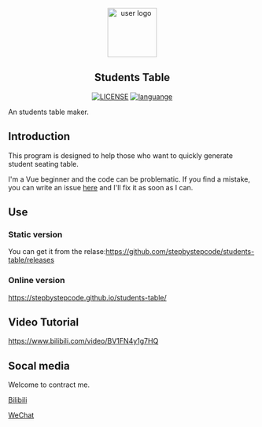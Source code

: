 <p align="center"><a href="#"><img width="100" src="https://img.gejiba.com/images/9698e352c0c6cca35a8821c8a8131873.png" alt="user logo"></a></p>
<h2 align="center">Students Table</h2>
<p align="center">
  <a href="https://raw.githubusercontent.com/stepbystepcode/students-table/master/LICENSE"><img src="https://img.shields.io/badge/license-MIT-blue.svg" alt="LICENSE"></a>
  <a href="https://github.com/topics/cpp"><img src="https://img.shields.io/badge/language-Vue-informational?style=flat&logoColor=white&color=4FC08D" alt="languange"></a>
</p>


An students table maker.
## Introduction
This program is designed to help those who want to quickly generate student seating table.

I'm a Vue beginner and the code can be problematic. If you find a mistake, you can write an issue [here](https://github.com/stepbystepcode/students-table/issues/new) and I'll fix it as soon as I can.
## Use

### Static version
You can get it from the relase:https://github.com/stepbystepcode/students-table/releases
### Online version
https://stepbystepcode.github.io/students-table/

## Video Tutorial

https://www.bilibili.com/video/BV1FN4y1g7HQ

## Socal media

Welcome to contract me.

[Bilibili](https://space.bilibili.com/407074030)

[WeChat](https://img.gejiba.com/images/52dd5e880d8f941577f3f09a594dab1d.webp)

